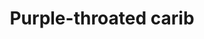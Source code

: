 ---
title: Purple-throated carib
creator: Charles J. Sharp
licence: CC BY 3.0
licence-url: https://creativecommons.org/licenses/by/3.0/deed.en
image-url: https://upload.wikimedia.org/wikipedia/commons/4/46/Purple-throated_carib_hummingbird_feeding.jpg
---